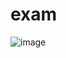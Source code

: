 # exam
![image](https://user-images.githubusercontent.com/54212659/150801423-bd5cb1af-ed0a-42ac-b677-39887446ea02.png)
